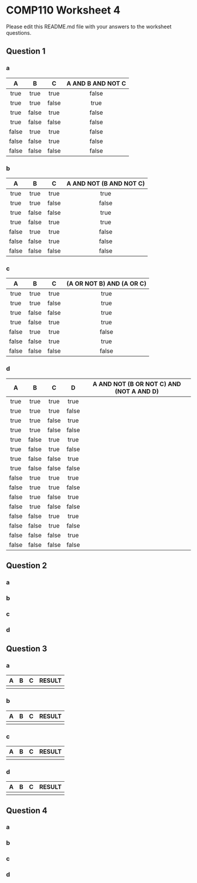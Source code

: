 # COMP110 Worksheet 4

Please edit this README.md file with your answers to the worksheet questions.

## Question 1

### a

|A|B|C|A AND B AND NOT C|
|:---:|:---:|:---:|:---:|
|true|true|true|false|
|true|true|false|true|
|true|false|true|false|
|true|false|false|false|
|false|true|true|false|
|false|false|true|false|
|false|false|false|false|


### b

|A|B|C|A AND NOT (B AND NOT C)|
|:---:|:---:|:---:|:---:|
|true|true|true|true|
|true|true|false|false|
|true|false|false|true|
|true|false|true|true|
|false|true|true|false|
|false|false|true|false|
|false|false|false|false|

### c

|A|B|C|(A OR NOT B) AND (A OR C)|
|:---:|:---:|:---:|:----:|
|true|true|true|true|
|true|true|false|true|
|true|false|false|true|
|true|false|true|true|
|false|true|true|false|
|false|false|true|true|
|false|false|false|false|

### d

|A|B|C|D|A AND NOT (B OR NOT C) AND (NOT A AND D)|
|:---:|:---:|:---:|:---:|:---:|
|true|true|true|true|
|true|true|true|false|
|true|true|false|true|
|true|true|false|false|
|true|false|true|true|
|true|false|true|false|
|true|false|false|true|
|true|false|false|false|
|false|true|true|true|
|false|true|true|false|
|false|true|false|true|
|false|true|false|false|
|false|false|true|true|
|false|false|true|false|
|false|false|false|true|
|false|false|false|false|

## Question 2

### a

### b

### c

### d

## Question 3

### a

|A|B|C|RESULT|
|:---:|:---:|:---:|:----:|
|||||

### b

|A|B|C|RESULT|
|:---:|:---:|:---:|:----:|
|||||

### c

|A|B|C|RESULT|
|:---:|:---:|:---:|:----:|
|||||

### d

|A|B|C|RESULT|
|:---:|:---:|:---:|:----:|
|||||

## Question 4

### a

### b

### c

### d

